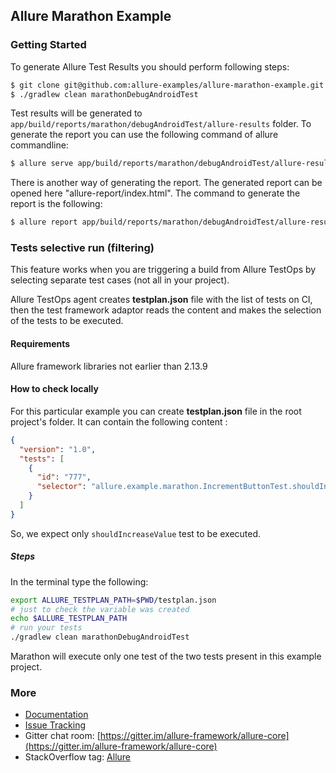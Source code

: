 
## Allure Marathon Example

### Getting Started

To generate Allure Test Results you should perform following steps:

```bash
$ git clone git@github.com:allure-examples/allure-marathon-example.git
$ ./gradlew clean marathonDebugAndroidTest
```

Test results will be generated to `app/build/reports/marathon/debugAndroidTest/allure-results` folder. To generate the report you can use the following command of allure commandline:

```bash
$ allure serve app/build/reports/marathon/debugAndroidTest/allure-results
```

There is another way of generating the report. The generated report can be opened here "allure-report/index.html". The command to generate the report is the following:

```bash
$ allure report app/build/reports/marathon/debugAndroidTest/allure-results
```

### Tests selective run (filtering)

This feature works when you are triggering a build from Allure TestOps by selecting separate test cases (not all in your project).

Allure TestOps agent creates **testplan.json** file  with the list of tests on CI, then the test framework adaptor reads the content and makes the selection of the tests to be executed.

#### Requirements

Allure framework libraries not earlier than 2.13.9

#### How to check locally

For this particular example you can create **testplan.json** file in the root project's folder. It can contain the following content :

```JSON
{
  "version": "1.0",
  "tests": [
    {
      "id": "777",
      "selector": "allure.example.marathon.IncrementButtonTest.shouldIncreaseValue"
    }
  ]
}
```
So, we expect only `shouldIncreaseValue` test to be executed.

##### Steps

In the terminal type the following:
```bash
export ALLURE_TESTPLAN_PATH=$PWD/testplan.json
# just to check the variable was created 
echo $ALLURE_TESTPLAN_PATH
# run your tests
./gradlew clean marathonDebugAndroidTest
```

Marathon will execute only one test of the two tests present in this example project.



### More

* [Documentation](https://docs.qameta.io/allure/2.0/)
* [Issue Tracking](https://github.com/allure-framework/allure2/issues?labels=&milestone=&page=1&state=open)
* Gitter chat room: [https://gitter.im/allure-framework/allure-core](https://gitter.im/allure-framework/allure-core)
* StackOverflow tag: [Allure](http://stackoverflow.com/questions/tagged/allure)
